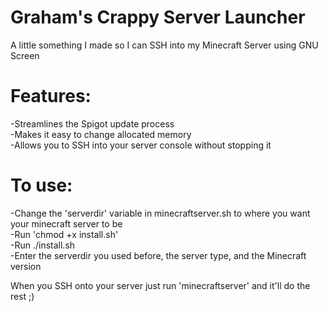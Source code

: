 # Graham's Crappy Server Launcher
A little something I made so I can SSH into my Minecraft Server using GNU Screen  

# Features:  
-Streamlines the Spigot update process  
-Makes it easy to change allocated memory  
-Allows you to SSH into your server console without stopping it  

# To use:  
-Change the 'serverdir' variable in minecraftserver.sh to where you want your minecraft server to be  
-Run 'chmod +x install.sh'  
-Run ./install.sh  
-Enter the serverdir you used before, the server type, and the Minecraft version

When you SSH onto your server just run 'minecraftserver' and it'll do the rest ;)  
